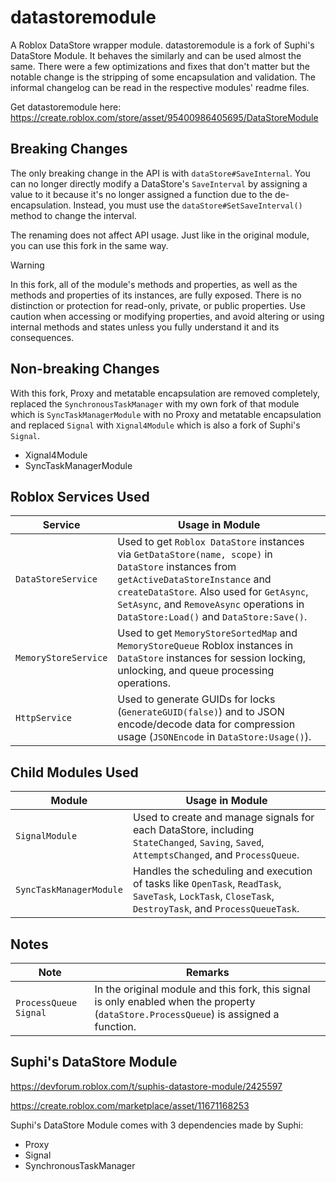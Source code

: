 # datastoremodule

A Roblox DataStore wrapper module. datastoremodule is a fork of Suphi's DataStore Module. It behaves the similarly and can be used almost the same. There were a few optimizations and fixes that don't matter but the notable change is the stripping of some encapsulation and validation. The informal changelog can be read in the respective modules' readme files.

Get datastoremodule here:
https://create.roblox.com/store/asset/95400986405695/DataStoreModule

## Breaking Changes

The only breaking change in the API is with `dataStore#SaveInternal`. You can no longer directly modify a DataStore's `SaveInterval` by assigning a value to it because it's no longer assigned a function due to the de-encapsulation. Instead, you must use the `dataStore#SetSaveInterval()` method to change the interval.

The renaming does not affect API usage. Just like in the original module, you can use this fork in the same way.

> [!WARNING]
> In this fork, all of the module's methods and properties, as well as the methods and properties of its instances, are fully exposed. There is no distinction or protection for read-only, private, or public properties. Use caution when accessing or modifying properties, and avoid altering or using internal methods and states unless you fully understand it and its consequences.

## Non-breaking Changes

With this fork, Proxy and metatable encapsulation are removed completely, replaced the `SynchronousTaskManager` with my own fork of that module which is `SyncTaskManagerModule` with no Proxy and metatable encapsulation and replaced `Signal` with `Xignal4Module` which is also a fork of Suphi's `Signal`.
- Xignal4Module
- SyncTaskManagerModule

## Roblox Services Used

| **Service** | **Usage in Module** |
|-------------|-------------------|
| `DataStoreService` | Used to get `Roblox DataStore` instances via `GetDataStore(name, scope)` in `DataStore` instances from `getActiveDataStoreInstance` and `createDataStore`. Also used for `GetAsync`, `SetAsync`, and `RemoveAsync` operations in `DataStore:Load()` and `DataStore:Save()`. |
| `MemoryStoreService` | Used to get `MemoryStoreSortedMap` and `MemoryStoreQueue` Roblox instances in `DataStore` instances for session locking, unlocking, and queue processing operations. |
| `HttpService` | Used to generate GUIDs for locks (`GenerateGUID(false)`) and to JSON encode/decode data for compression usage (`JSONEncode` in `DataStore:Usage()`). |

## Child Modules Used

| **Module** | **Usage in Module** |
|------------|-------------------|
| `SignalModule` | Used to create and manage signals for each DataStore, including `StateChanged`, `Saving`, `Saved`, `AttemptsChanged`, and `ProcessQueue`. |
| `SyncTaskManagerModule` | Handles the scheduling and execution of tasks like `OpenTask`, `ReadTask`, `SaveTask`, `LockTask`, `CloseTask`, `DestroyTask`, and `ProcessQueueTask`. |

## Notes

| **Note** | **Remarks** |
|------------|-------------------|
| `ProcessQueue Signal` | In the original module and this fork, this signal is only enabled when the property (`dataStore.ProcessQueue`) is assigned a function. |

## Suphi's DataStore Module

https://devforum.roblox.com/t/suphis-datastore-module/2425597

https://create.roblox.com/marketplace/asset/11671168253

Suphi's DataStore Module comes with 3 dependencies made by Suphi:
- Proxy
- Signal
- SynchronousTaskManager
